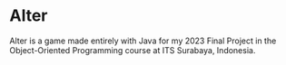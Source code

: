 # Alter

Alter is a game made entirely with Java for my 2023 Final Project in the Object-Oriented Programming course at ITS Surabaya, Indonesia.
